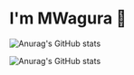 # I'm MWagura 👋

![Anurag's GitHub stats](https://github-readme-stats.vercel.app/api?username=MaryWagura&show_icons=true)

![Anurag's GitHub stats](https://github-readme-stats.vercel.app/api?username=MaryWagura&show_icons=true&theme=radical)
